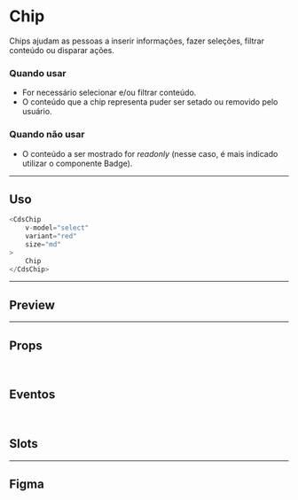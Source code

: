 # Chip

Chips ajudam as pessoas a inserir informações, fazer seleções, filtrar conteúdo ou disparar ações.

### Quando usar

- For necessário selecionar e/ou filtrar conteúdo.
- O conteúdo que a chip representa puder ser setado ou removido pelo usuário.

### Quando não usar

- O conteúdo a ser mostrado for *readonly* (nesse caso, é mais indicado utilizar o componente Badge).

---

## Uso

```js
<CdsChip
	v-model="select"
	variant="red"
	size="md"
>
	Chip
</CdsChip>
```

---

## Preview

<PreviewBuilder
	:args
	:component="CdsChip"
	:events="cdsChipEvents"
/>

---

## Props

<APITable
	name="Chip"
	section="props"
/>
<br />

## Eventos

<APITable
	name="Chip"
	section="events"
/>
<br />

## Slots

<APITable
	name="Chip"
	section="slots"
/>

---

## Figma

<FigmaFrame
	src="https://embed.figma.com/design/J5fTswomlHu7RXk1gwbUq6/Cuida?node-id=2040-370&embed-host=share"
/>

<script setup>
import { ref } from 'vue';
const args = ref({});
import CdsChip from '@/components/Chip.vue';

const cdsChipEvents = [
	'click'
];
</script>
